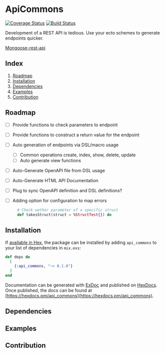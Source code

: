 # ApiCommons

[![Coverage Status](https://coveralls.io/repos/github/ExLeonem/ApiCommons/badge.svg?branch=master)](https://coveralls.io/github/ExLeonem/ApiCommons?branch=master)
[![Build Status](https://travis-ci.com/ExLeonem/ApiCommons.svg?branch=master)](https://travis-ci.com/ExLeonem/ApiCommons)

<!-- Common operations for fast REST API development and documentation. -->

Development of a REST API is tedious. Use your ecto schemes to generate endpoints quicker.


[Mongoose-rest-api](https://www.npmjs.com/package/mongoose-rest-api)

<!-- Transform your ecto schemes into  -->
<!-- even though there are reccurant things that need to be done.
This library is an attempt to increase the speed in which REST APIs can be developed. -->


## Index 
1. [Roadmap](#Roadmap)
2. [Installation](#Installation)
3. [Dependencies](#Dependencies)
4. [Examples](#Examples)
5. [Contribution](#Contribution)


## Roadmap
- [ ] Provide functions to check parameters to endpoint
- [ ] Provide functions to construct a return value for the endpoint

- [ ] Auto generation of endpoints via DSL/macro usage
  - [ ] Common operations create, index, show, delete, update
  - [ ] Auto generate view functions

- [ ] Auto-Generate OpenAPI file from DSL usage
- [ ] Auto-Generate HTML API Documentation
- [ ] Plug to sync OpenAPI definition and DSL definitions?
- [ ] Adding option for configuration to map errors



  ```elixir
    # Check wether parameter of a specific struct
    def takesStruct(struct = %StructTest{}) do
  ```

## Installation

If [available in Hex](https://hex.pm/docs/publish), the package can be installed
by adding `api_commons` to your list of dependencies in `mix.exs`:

```elixir
def deps do
  [
    {:api_commons, "~> 0.1.0"}
  ]
end
```

Documentation can be generated with [ExDoc](https://github.com/elixir-lang/ex_doc)
and published on [HexDocs](https://hexdocs.pm). Once published, the docs can
be found at [https://hexdocs.pm/api_commons](https://hexdocs.pm/api_commons).



## Dependencies


## Examples


## Contribution

